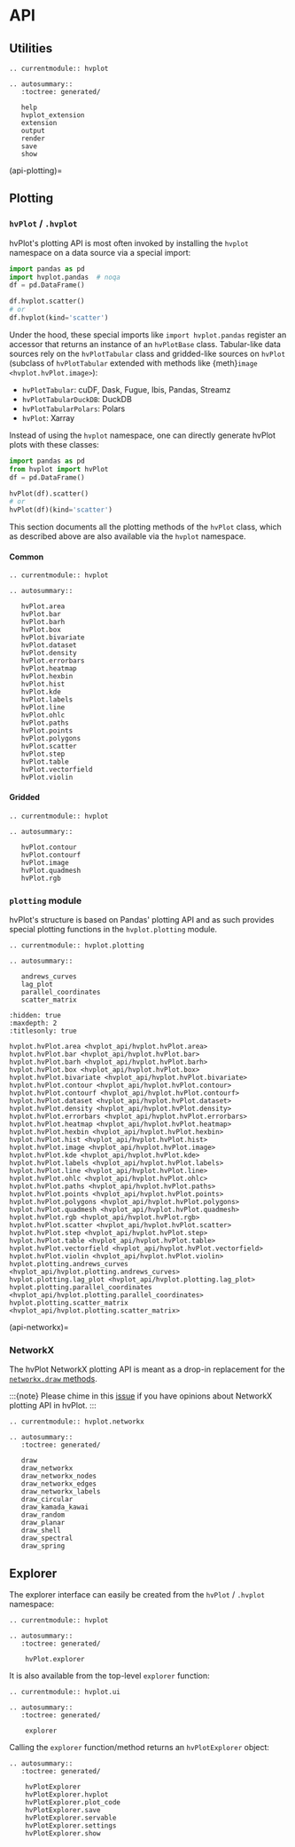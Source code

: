 # API

## Utilities

```{eval-rst}
.. currentmodule:: hvplot

.. autosummary::
   :toctree: generated/

   help
   hvplot_extension
   extension
   output
   render
   save
   show
```

(api-plotting)=
## Plotting

### `hvPlot` / `.hvplot`

hvPlot's plotting API is most often invoked by installing the `hvplot` namespace on a data source via a special import:

```python
import pandas as pd
import hvplot.pandas  # noqa
df = pd.DataFrame()

df.hvplot.scatter()
# or
df.hvplot(kind='scatter')
```

Under the hood, these special imports like `import hvplot.pandas` register an accessor that returns an instance of an `hvPlotBase` class. Tabular-like data sources rely on the `hvPlotTabular` class and gridded-like sources on `hvPlot` (subclass of `hvPlotTabular` extended with methods like {meth}`image  <hvplot.hvPlot.image>`):

- `hvPlotTabular`: cuDF, Dask, Fugue, Ibis, Pandas, Streamz
- `hvPlotTabularDuckDB`: DuckDB
- `hvPlotTabularPolars`: Polars
- `hvPlot`: Xarray

Instead of using the `hvplot` namespace, one can directly generate hvPlot plots with these classes:

```python
import pandas as pd
from hvplot import hvPlot
df = pd.DataFrame()

hvPlot(df).scatter()
# or
hvPlot(df)(kind='scatter')
```

This section documents all the plotting methods of the `hvPlot` class, which as described above are also available via the `hvplot` namespace.

#### Common

```{eval-rst}
.. currentmodule:: hvplot

.. autosummary::

   hvPlot.area
   hvPlot.bar
   hvPlot.barh
   hvPlot.box
   hvPlot.bivariate
   hvPlot.dataset
   hvPlot.density
   hvPlot.errorbars
   hvPlot.heatmap
   hvPlot.hexbin
   hvPlot.hist
   hvPlot.kde
   hvPlot.labels
   hvPlot.line
   hvPlot.ohlc
   hvPlot.paths
   hvPlot.points
   hvPlot.polygons
   hvPlot.scatter
   hvPlot.step
   hvPlot.table
   hvPlot.vectorfield
   hvPlot.violin
```

#### Gridded

```{eval-rst}
.. currentmodule:: hvplot

.. autosummary::

   hvPlot.contour
   hvPlot.contourf
   hvPlot.image
   hvPlot.quadmesh
   hvPlot.rgb
```

### `plotting` module

hvPlot's structure is based on Pandas' plotting API and as such provides special plotting functions in the `hvplot.plotting` module.

```{eval-rst}
.. currentmodule:: hvplot.plotting

.. autosummary::

   andrews_curves
   lag_plot
   parallel_coordinates
   scatter_matrix
```

```{toctree}
:hidden: true
:maxdepth: 2
:titlesonly: true

hvplot.hvPlot.area <hvplot_api/hvplot.hvPlot.area>
hvplot.hvPlot.bar <hvplot_api/hvplot.hvPlot.bar>
hvplot.hvPlot.barh <hvplot_api/hvplot.hvPlot.barh>
hvplot.hvPlot.box <hvplot_api/hvplot.hvPlot.box>
hvplot.hvPlot.bivariate <hvplot_api/hvplot.hvPlot.bivariate>
hvplot.hvPlot.contour <hvplot_api/hvplot.hvPlot.contour>
hvplot.hvPlot.contourf <hvplot_api/hvplot.hvPlot.contourf>
hvplot.hvPlot.dataset <hvplot_api/hvplot.hvPlot.dataset>
hvplot.hvPlot.density <hvplot_api/hvplot.hvPlot.density>
hvplot.hvPlot.errorbars <hvplot_api/hvplot.hvPlot.errorbars>
hvplot.hvPlot.heatmap <hvplot_api/hvplot.hvPlot.heatmap>
hvplot.hvPlot.hexbin <hvplot_api/hvplot.hvPlot.hexbin>
hvplot.hvPlot.hist <hvplot_api/hvplot.hvPlot.hist>
hvplot.hvPlot.image <hvplot_api/hvplot.hvPlot.image>
hvplot.hvPlot.kde <hvplot_api/hvplot.hvPlot.kde>
hvplot.hvPlot.labels <hvplot_api/hvplot.hvPlot.labels>
hvplot.hvPlot.line <hvplot_api/hvplot.hvPlot.line>
hvplot.hvPlot.ohlc <hvplot_api/hvplot.hvPlot.ohlc>
hvplot.hvPlot.paths <hvplot_api/hvplot.hvPlot.paths>
hvplot.hvPlot.points <hvplot_api/hvplot.hvPlot.points>
hvplot.hvPlot.polygons <hvplot_api/hvplot.hvPlot.polygons>
hvplot.hvPlot.quadmesh <hvplot_api/hvplot.hvPlot.quadmesh>
hvplot.hvPlot.rgb <hvplot_api/hvplot.hvPlot.rgb>
hvplot.hvPlot.scatter <hvplot_api/hvplot.hvPlot.scatter>
hvplot.hvPlot.step <hvplot_api/hvplot.hvPlot.step>
hvplot.hvPlot.table <hvplot_api/hvplot.hvPlot.table>
hvplot.hvPlot.vectorfield <hvplot_api/hvplot.hvPlot.vectorfield>
hvplot.hvPlot.violin <hvplot_api/hvplot.hvPlot.violin>
hvplot.plotting.andrews_curves <hvplot_api/hvplot.plotting.andrews_curves>
hvplot.plotting.lag_plot <hvplot_api/hvplot.plotting.lag_plot>
hvplot.plotting.parallel_coordinates <hvplot_api/hvplot.plotting.parallel_coordinates>
hvplot.plotting.scatter_matrix <hvplot_api/hvplot.plotting.scatter_matrix>
```

(api-networkx)=
### NetworkX

The hvPlot NetworkX plotting API is meant as a drop-in replacement for the [`networkx.draw` methods](https://networkx.org/documentation/stable/reference/drawing.html).

:::{note}
Please chime in this [issue](https://github.com/holoviz/hvplot/issues/487) if you have opinions about NetworkX plotting API in hvPlot.
:::

```{eval-rst}
.. currentmodule:: hvplot.networkx

.. autosummary::
   :toctree: generated/

   draw
   draw_networkx
   draw_networkx_nodes
   draw_networkx_edges
   draw_networkx_labels
   draw_circular
   draw_kamada_kawai
   draw_random
   draw_planar
   draw_shell
   draw_spectral
   draw_spring
```

## Explorer

The explorer interface can easily be created from the `hvPlot` / `.hvplot` namespace:

```{eval-rst}
.. currentmodule:: hvplot

.. autosummary::
   :toctree: generated/

    hvPlot.explorer
```

It is also available from the top-level `explorer` function:

```{eval-rst}
.. currentmodule:: hvplot.ui

.. autosummary::
   :toctree: generated/

    explorer
```

Calling the `explorer` function/method returns an `hvPlotExplorer` object:

```{eval-rst}
.. autosummary::
   :toctree: generated/

    hvPlotExplorer
    hvPlotExplorer.hvplot
    hvPlotExplorer.plot_code
    hvPlotExplorer.save
    hvPlotExplorer.servable
    hvPlotExplorer.settings
    hvPlotExplorer.show
```
